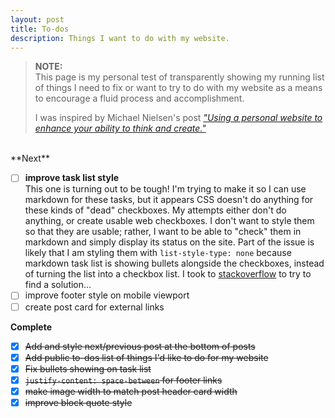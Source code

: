 ```yaml
---
layout: post
title: To-dos
description: Things I want to do with my website.
---
```

> **NOTE:** <br>
> This page is my personal test of transparently showing my running list of things I need to fix or want to try to do with my website as a means to encourage a fluid process and accomplishment. 
>
> I was inspired by Michael Nielsen's post [_"Using a personal website to enhance your ability to think and create."_](https://mnielsen.github.io/wn/website_enhance.html#fnref4)

<br>
**Next**

- [ ] **improve task list style**<br>
This one is turning out to be tough! I'm trying to make it so I can use markdown for these tasks, but it appears CSS doesn't do anything for these kinds of "dead" checkboxes. My attempts either don't do anything, or create usable web checkboxes. I don't want to style them so that they are usable; rather, I want to be able to "check" them in markdown and simply display its status on the site. Part of the issue is likely that I am styling them with ```list-style-type: none``` because markdown task list is showing bullets alongside the checkboxes, instead of turning the list into a checkbox list. I took to [stackoverflow](https://stackoverflow.com/questions/70546139/how-do-i-style-markdown-checklists-with-css-in-jekyll) to try to find a solution...
- [ ] improve footer style on mobile viewport
- [ ] create post card for external links

**Complete**

- [x] ~~Add and style next/previous post at the bottom of posts~~
- [x] ~~Add public to-dos list of things I'd like to do for my website~~
- [x] ~~Fix bullets showing on task list~~
- [x] ~~```justify-content: space-between``` for footer links~~ 
- [x] ~~make image width to match post header card width~~ 
- [x] ~~improve block quote style~~ 